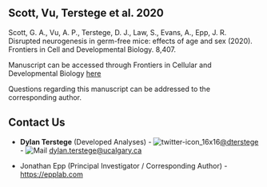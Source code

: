 ## Scott, Vu, Terstege et al. 2020

Scott, G. A., Vu, A. P., Terstege, D. J., Law, S., Evans, A., Epp, J. R. Disrupted neurogenesis in germ-free mice: effects of age and sex (2020). Frontiers in Cell and Developmental Biology. 8,407.

Manuscript can be accessed through Frontiers in Cellular and Developmental Biology [here](https://www.frontiersin.org/articles/10.3389/fcell.2020.00407/full)


Questions regarding this manuscript can be addressed to the corresponding author.

## Contact Us

- **Dylan Terstege** (Developed Analyses) - ![twitter-icon_16x16](https://user-images.githubusercontent.com/44174532/113163958-e3d3e400-91fd-11eb-8d79-17906d8d3f25.png)[@dterstege](https://twitter.com/dterstege) - ![Mail](https://user-images.githubusercontent.com/44174532/113164412-50e77980-91fe-11eb-9282-dd83852578ce.png)
<dylan.terstege@ucalgary.ca>

- Jonathan Epp (Principal Investigator / Corresponding Author) - https://epplab.com
